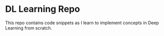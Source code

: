 # DL Learning Repo

This repo contains code snippets as I learn to implement concepts in Deep Learning from scratch.
